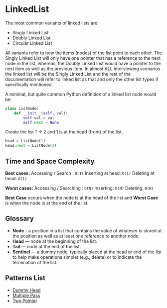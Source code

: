 # LinkedList

The most common variants of linked lists are:

- Singly Linked List
- Doubly Linked List
- Circular Linked List 

All variants refer to how the items (nodes) of the list point to each other. The Singly Linked List will only have one pointer that has a reference to the next node in the list, whereas, the Doubly Linked List would have a pointer to the next item as well as the previous item. In almost ALL interviewing scenarios the linked list will be the Singly Linked List and the rest of the documentation will refer to linked list as that and only the other list types if specifically mentioned.

A minimal, but quite common Python definition of a linked list node would be:

```python
class ListNode:
    def __init__(self, val):
        self.val = val
        self.next = None
```
Create the list 1 -> 2 and 1 is at the head (front) of the list.
```python
head = ListNode(1)
head.next = ListNode(2)
```

## Time and Space Complexity
**Best cases:**
Accessing / Search : `O(1)`
Inserting at head: `O(1)`
Deleting at head: `O(1)`

**Worst cases:**
Accessing / Searching : `O(N)`
Inserting: `O(N)`
Deleting: `O(N)`

**Best Case** occurs when the node is at the head of the list and **Worst Case** is when the node is at the end of the list.

## Glossary
 * **Node** - a position in a list that contains the value of whatever is stored at the position as well as at least one reference to another node.
 * **Head** — node at the beginning of the list.
 * **Tail** — node at the end of the list.
 * **Sentinel** — a dummy node, typically placed at the head or end of the list to help make operations simpler (e.g., delete) or to indicate the termination of the list.

## Patterns List
- [Dummy Head](techniques.md/#1-dummy-head-technique)
- [Multiple Pass](techniques.md/#2-multiple-pass-technique)
- [Two Pointer](techniques.md/#3-two-pointers-technique)
